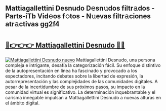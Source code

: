 ## Mattiagallettini Desnudo D𝚎sn𝚞dos filtr𝚊dos - Parts-iTb Vid𝚎os f𝚘tos - N𝚞evas filtr𝚊ciones atr𝚊ctivas gg2f4

# <h2><a href="http://mb9mhj.tromn.icu/?c=Mattiagallettini+Desnudo">🔗👉👉👉 Mattiagallettini Desnudo 🔗🔗</a></h2>

[![Mattiagallettini Desnudo nuevo](https://i.imgur.com/pEAQMta.gif)](http://mb9mhj.tromn.icu/?c=Mattiagallettini+Desnudo)
Mattiagallettini Desnudo, una persona compleja e intrigante, desafía la categorización fácil. Su enfoque distintivo de la autopresentación en línea ha fascinado y provocado a los espectadores, incitando debates sobre la libertad de expresión, la autorrepresentación y las complejidades de las comunidades digitales. A pesar de la incertidumbre de sus próximos pasos, su impacto en la comunidad virtual es significativo. La determinación inquebrantable y el carisma innegable impulsan a Mattiagallettini Desnudo a nuevas alturas en el ámbito digital.

